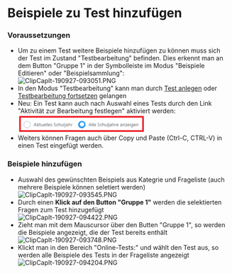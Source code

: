 # Beispiele zu Test hinzufügen
###  Voraussetzungen 
* Um zu einem Test weitere Beispiele hinzufügen zu können muss sich der Test im Zustand "Testbearbeitung" befinden. Dies erkennt man an dem Button "Gruppe 1" in der Symbolleiste im Modus "Beispiele Editieren" oder "Beispielsammlung":
<br>![ClipCapIt-190927-093051.PNG](ClipCapIt-190927-093051.PNG)
* In den Modus "Testbearbeitung" kann man durch [Test anlegen](../Testanlegen/index.md) oder [Testbearbeitung fortsetzen](../Testbearbeitungfortsetzen/index.md) gelangen
* Neu: Ein Test kann auch nach Auswahl eines Tests durch den Link "Aktivität zur Bearbeitung festlegen" aktiviert werden:<br>![img.png](img.png)
* Weiters können Fragen auch über Copy und Paste (Ctrl-C, CTRL-V) in einen Test eingefügt werden.

###  Beispiele hinzufügen 
* Auswahl des gewünschten Beispiels aus Kategrie und Frageliste (auch mehrere Beispiele können seletiert werden)
<br>![ClipCapIt-190927-093545.PNG](ClipCapIt-190927-093545.PNG)
* Durch einen **Klick auf den Button "Gruppe 1"** werden die selektierten Fragen zum Test hinzugefügt
<br>![ClipCapIt-190927-094422.PNG](ClipCapIt-190927-094422.PNG)
* Zieht man mit dem Mauscursor über den Butten "Gruppe 1", so werden die Beispiele angezeigt, die der Test bereits enthält
<br>![ClipCapIt-190927-093748.PNG](ClipCapIt-190927-093748.PNG)
* Klickt man in den Bereich "Online-Tests:" und wählt den Test aus, so werden alle Beispiele des Tests in der Frageliste angezeigt
<br>![ClipCapIt-190927-094204.PNG](ClipCapIt-190927-094204.PNG)


